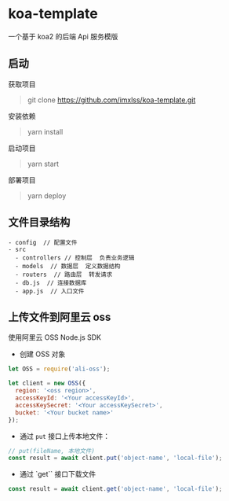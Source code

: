 # koa-template

一个基于 koa2 的后端 Api 服务模版

## 启动

获取项目

> git clone https://github.com/imxlss/koa-template.git

安装依赖

> yarn install

启动项目

> yarn start

部署项目

> yarn deploy

## 文件目录结构

```
- config  // 配置文件
- src
  - controllers // 控制层  负责业务逻辑
  - models  // 数据层  定义数据结构
  - routers  // 路由层  转发请求
  - db.js  // 连接数据库
  - app.js  // 入口文件
```

## 上传文件到阿里云 oss

使用阿里云 OSS Node.js SDK

- 创建 OSS 对象

```js
let OSS = require('ali-oss');

let client = new OSS({
  region: '<oss region>',
  accessKeyId: '<Your accessKeyId>',
  accessKeySecret: '<Your accessKeySecret>',
  bucket: '<Your bucket name>'
});
```

- 通过 `put` 接口上传本地文件：

```js
// put(fileName, 本地文件)
const result = await client.put('object-name', 'local-file');
```

- 通过 `get`` 接口下载文件

```js
const result = await client.get('object-name', 'local-file');
```
